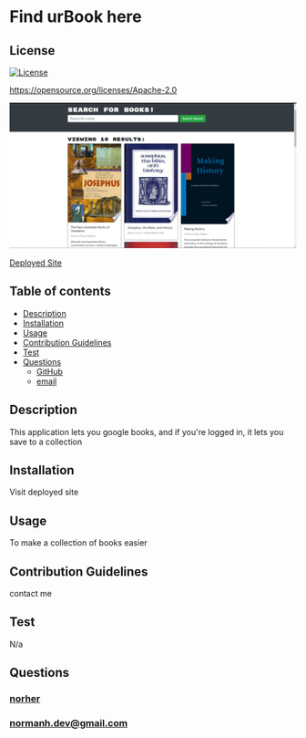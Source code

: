 # Find urBook here

## License

[![License](https://img.shields.io/badge/License-Apache_2.0-blue.svg)](https://opensource.org/licenses/Apache-2.0)

https://opensource.org/licenses/Apache-2.0

![Image](./client/Screenshot%202022-08-07%20221100.png)

[Deployed Site](https://thawing-chamber-63809.herokuapp.com/)

## Table of contents

- [Description](#description)
- [Installation](#installation)
- [Usage](#usage)
- [Contribution Guidelines](#contribution-guidelines)
- [Test](#test)
- [Questions](#questions)
  - [GitHub](#github)
  - [email](#email)

## Description

This application lets you google books, and if you're logged in, it lets you save to a collection

## Installation

Visit deployed site

## Usage

To make a collection of books easier

## Contribution Guidelines

contact me

## Test

N/a

## Questions

### [norher](https://github.com/norher)

### normanh.dev@gmail.com
